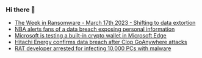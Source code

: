 ### Hi there 👋

<!--START_SECTION:feed-->
* [The Week in Ransomware - March 17th 2023 - Shifting to data extortion](https://www.bleepingcomputer.com/news/security/the-week-in-ransomware-march-17th-2023-shifting-to-data-extortion/)
* [NBA alerts fans of a data breach exposing personal information](https://www.bleepingcomputer.com/news/security/nba-alerts-fans-of-a-data-breach-exposing-personal-information/)
* [Microsoft is testing a built-in crypto wallet in Microsoft Edge](https://www.bleepingcomputer.com/news/microsoft/microsoft-is-testing-a-built-in-crypto-wallet-in-microsoft-edge/)
* [Hitachi Energy confirms data breach after Clop GoAnywhere attacks](https://www.bleepingcomputer.com/news/security/hitachi-energy-confirms-data-breach-after-clop-goanywhere-attacks/)
* [RAT developer arrested for infecting 10,000 PCs with malware](https://www.bleepingcomputer.com/news/security/rat-developer-arrested-for-infecting-10-000-pcs-with-malware/)
<!--END_SECTION:feed-->

<!--
**frankenk/frankenk** is a ✨ _special_ ✨ repository because its `README.md` (this file) appears on your GitHub profile.

Here are some ideas to get you started:

- 🔭 I’m currently working on ...
- 🌱 I’m currently learning ...
- 👯 I’m looking to collaborate on ...
- 🤔 I’m looking for help with ...
- 💬 Ask me about ...
- 📫 How to reach me: ...
- 😄 Pronouns: ...
- ⚡ Fun fact: ...
-->




